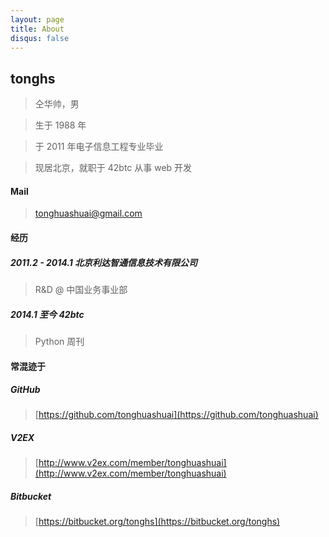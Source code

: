 ```yaml
---
layout: page
title: About
disqus: false
---
```


## tonghs

> 仝华帅，男

> 生于 1988 年

> 于 2011 年电子信息工程专业毕业

> 现居北京，就职于 42btc 从事 web 开发

#### Mail
> [tonghuashuai@gmail.com](mailto:tonghuashuai@gmail.com)

#### 经历
##### 2011.2 - 2014.1 北京利达智通信息技术有限公司
> R&D @ 中国业务事业部

##### 2014.1 至今 42btc
> Python 周刊


#### 常混迹于
##### GitHub
> [https://github.com/tonghuashuai](https://github.com/tonghuashuai)

##### V2EX
> [http://www.v2ex.com/member/tonghuashuai](http://www.v2ex.com/member/tonghuashuai)

##### Bitbucket
> [https://bitbucket.org/tonghs](https://bitbucket.org/tonghs)